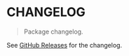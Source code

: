 # CHANGELOG

> Package changelog.

See [GitHub Releases](https://github.com/stdlib-js/blas-ext-base-scusumkbn/releases) for the changelog.